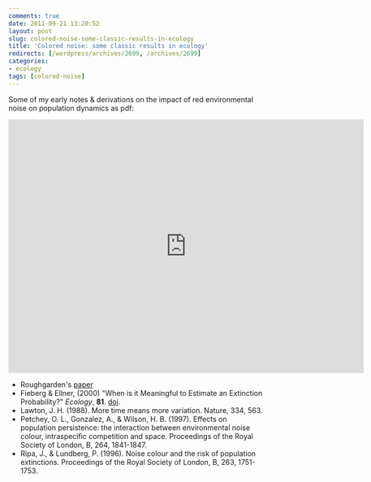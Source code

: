 ```yaml
---
comments: true
date: 2011-09-21 13:20:52
layout: post
slug: colored-noise-some-classic-results-in-ecology
title: 'Colored noise: some classic results in ecology'
redirects: [/wordpress/archives/2699, /archives/2699]
categories:
- ecology
tags: [colored-noise]
---
```


Some of my early notes & derivations on the impact of red environmental noise on population dynamics as pdf:

<embed src="http://carlboettiger.info/assets/files/coloredNoise.pdf" width=700 height=500>


* Roughgarden's [paper](http://www.jstor.org/stable/2459866)
* Fieberg & Ellner, (2000) "When is it Meaningful to Estimate an Extinction Probability?" _Ecology_, **81**.
 <a href="http://dx.doi.org/10.1890/0012-9658(2000)081[2040:WIIMTE]2.0.CO;2">doi</a>.
* Lawton, J. H. (1988). More time means more variation. Nature, 334, 563.
* Petchey, O. L., Gonzalez, A., & Wilson, H. B. (1997). Effects on population persistence: the interaction between environmental noise colour, intraspecific competition and space. Proceedings of the Royal Society of London, B, 264, 1841-1847.
* Ripa, J., & Lundberg, P. (1996). Noise colour and the risk of population extinctions. Proceedings of the Royal Society of London, B, 263, 1751-1753.



